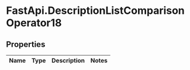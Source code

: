 # FastApi.DescriptionListComparisonOperator18

## Properties
Name | Type | Description | Notes
------------ | ------------- | ------------- | -------------
